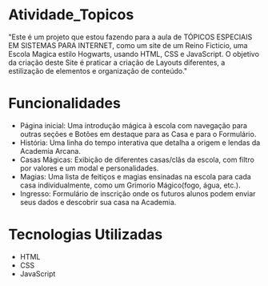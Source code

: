 # Atividade_Topicos
 "Este é um projeto que estou fazendo para a aula de TÓPICOS ESPECIAIS EM SISTEMAS PARA INTERNET, como um site de um Reino Ficticio, uma Escola Magica estilo Hogwarts, usando HTML, CSS e JavaScript. O objetivo da criação deste Site é praticar a criação de Layouts diferentes, a estilização de elementos e organização de conteúdo."

# Funcionalidades
- Página inicial: Uma introdução mágica à escola com navegação para outras seções e Botões em destaque para as Casa e para o Formulário.
- História: Uma linha do tempo interativa que detalha a origem e lendas da Academia Arcana.
- Casas Mágicas: Exibição de diferentes casas/clãs da escola, com filtro por valores e um modal e personalidades.
- Magias: Uma lista de feitiços e magias ensinadas na escola para cada casa individualmente, como um Grimorio Mágico(fogo, água, etc.).
- Ingresso: Formulário de inscrição onde os futuros alunos podem enviar seus dados e descobrir sua casa na Academia.

# Tecnologias Utilizadas
- HTML
- CSS
- JavaScript

